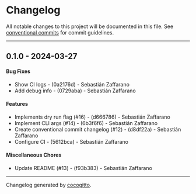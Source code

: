 # Changelog
All notable changes to this project will be documented in this file. See [conventional commits](https://www.conventionalcommits.org/) for commit guidelines.

- - -
## 0.1.0 - 2024-03-27
#### Bug Fixes
- Show CI logs - (0a2176d) - Sebastián Zaffarano
- Add debug info - (0729aba) - Sebastián Zaffarano
#### Features
- Implements dry run flag (#16) - (d666786) - Sebastián Zaffarano
- Implement CLI args (#14) - (6b3f6f6) - Sebastián Zaffarano
- Create conventional commit changelog (#12) - (d8df22a) - Sebastián Zaffarano
- Configure CI - (5612bca) - Sebastián Zaffarano
#### Miscellaneous Chores
- Update README (#13) - (f93b383) - Sebastián Zaffarano

- - -

Changelog generated by [cocogitto](https://github.com/cocogitto/cocogitto).